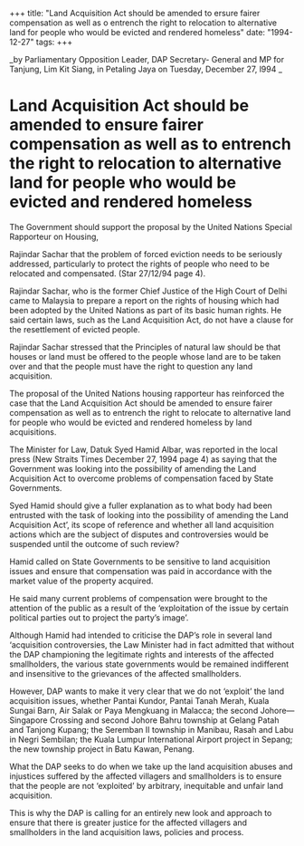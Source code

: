 +++ 
title: "Land Acquisition Act should be amended to ersure fairer compensation as well as o entrench the right to relocation to alternative land for people who would be evicted and rendered homeless"
date: "1994-12-27"
tags:
+++

_by Parliamentary Opposition Leader, DAP Secretary- General and MP for Tanjung, Lim Kit Siang, in Petaling Jaya on Tuesday, December 27, l994 _

# Land Acquisition Act should be amended to ensure fairer compensation as well as to entrench the right to relocation to alternative land for people who would be evicted and rendered homeless 

The Government should support the proposal by the United Nations Special Rapporteur on Housing, </u>

Rajindar Sachar that the problem of forced eviction needs to be seriously addressed, particularly to protect the rights of people who need to be relocated and compensated. (Star 27/12/94 page 4). 

Rajindar Sachar, who is the former Chief Justice of the High Court of Delhi came to Malaysia to prepare a report on the rights of housing which had been adopted by the United Nations as part of its basic human rights. He said certain laws, such as the Land Acquisition Act, do not have a clause for the resettlement of evicted people. 

Rajindar Sachar stressed that the Principles of natural law should be that houses or land must be offered to the people whose land are to be taken over and that the people must have the right to question any land acquisition. 

The proposal of the United Nations housing rapporteur has reinforced the case that the Land Acquisition Act should be amended to ensure fairer compensation as well as to entrench the right to relocate to alternative land for people who would be evicted and rendered homeless by land acquisitions. 

The Minister for Law, Datuk Syed Hamid Albar, was reported in the local press (New Straits Times December 27, 1994 page 4) as saying that the Government was looking into the possibility of amending the Land Acquisition Act to overcome problems of compensation faced by State Governments. 

Syed Hamid should give a fuller explanation as to what body had been entrusted with the task of looking into the possibility of amending the Land Acquisition Act’, its scope of reference and whether all land acquisition actions which are the subject of disputes and controversies would be suspended until the outcome of such review? 

Hamid called on State Governments to be sensitive to land acquisition issues and ensure that compensation was paid in accordance with the market value of the property acquired. 

He said many current problems of compensation were brought to the attention of the public as a result of the ‘exploitation of the issue by certain political parties out to project the party’s image’. 

Although Hamid had intended to criticise the DAP’s role in several land ‘acquisition controversies, the Law Minister had in fact admitted that without the DAP championing the legitimate rights and interests of the affected smallholders, the various state governments would be remained indifferent and insensitive to the grievances of the affected smallholders. 

However, DAP wants to make it very clear that we do not ‘exploit’ the land acquisition issues, whether Pantai Kundor, Pantai Tanah Merah, Kuala Sungai Barn, Air Salak or Paya Mengkuang in Malacca; the second Johore—Singapore Crossing and second Johore Bahru township at Gelang Patah and Tanjong Kupang; the Seremban II township in Manibau, Rasah and Labu in Negri Sembilan; the Kuala Lumpur International Airport project in Sepang; the new township project in Batu Kawan, Penang. 

What the DAP seeks to do when we take up the land acquisition abuses and injustices suffered by the affected villagers and smallholders is to ensure that the people are not ‘exploited’ by arbitrary, inequitable and unfair land acquisition.

This is why the DAP is calling for an entirely new look and approach to ensure that there is greater justice for the affected villagers and smallholders in the land acquisition laws, policies and process.
 

